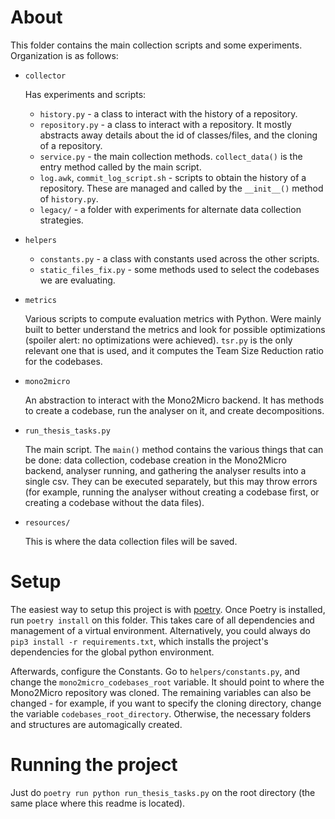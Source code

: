 # About

This folder contains the main collection scripts and some experiments. Organization is as follows:

* `collector`

    Has experiments and scripts:

  * `history.py` - a class to interact with the history of a repository.
  * `repository.py` - a class to interact with a repository. It mostly abstracts away details about the id of classes/files,
  and the cloning of a repository.
  * `service.py` - the main collection methods. `collect_data()` is the entry method called by the main script.
  * `log.awk`, `commit_log_script.sh` - scripts to obtain the history of a repository. These are managed and called by the `__init__()` method of `history.py`.
  * `legacy/` - a folder with experiments for alternate data collection strategies.

* `helpers`
  * `constants.py` - a class with constants used across the other scripts.
  * `static_files_fix.py` - some methods used to select the codebases we are evaluating.

* `metrics`

  Various scripts to compute evaluation metrics with Python. Were mainly built to better understand the metrics and look for
possible optimizations (spoiler alert: no optimizations were achieved). `tsr.py` is the only relevant one that is used, and it
computes the Team Size Reduction ratio for the codebases.

* `mono2micro`

  An abstraction to interact with the Mono2Micro backend. It has methods to create a codebase, run the analyser on it, and 
create decompositions.

* `run_thesis_tasks.py`

  The main script. The `main()` method contains the various things that can be done: data collection, codebase creation in the Mono2Micro backend,
analyser running, and gathering the analyser results into a single csv. They can be executed separately, but this may throw errors (for example,
running the analyser without creating a codebase first, or creating a codebase without the data files).

* `resources/`

  This is where the data collection files will be saved. 

# Setup

The easiest way to setup this project is with [poetry](https://python-poetry.org/docs/master/). Once Poetry is installed, run `poetry install` on this folder.
This takes care of all dependencies and management of a virtual environment. Alternatively, you could always do `pip3 install -r requirements.txt`, which installs the project's dependencies for the global python environment.

Afterwards, configure the Constants. Go to `helpers/constants.py`, and change the `mono2micro_codebases_root` variable. It should point to where the Mono2Micro repository was cloned. The remaining variables can also be changed - for example, if you want to specify the cloning directory, change the variable `codebases_root_directory`. Otherwise, the necessary folders and structures are automagically created.


# Running the project

Just do `poetry run python run_thesis_tasks.py` on the root directory (the same place where this readme is located).

